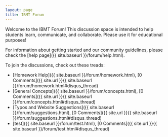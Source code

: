 ```yaml
---
layout: page
title: IBMT Forum
---
```


Welcome to the IBMT Forum! 
This discussion space is intended to help students learn, communicate, and collaborate. 
Please use it for educational purposes!

For information about getting started and our community guidelines, please check the [help page]({{ site.baseurl }}/forum/help.html).

To join the discussions, check out these treads:

- [Homework Help]({{ site.baseurl }}/forum/homework.html), [0 Comments]({{ site.url }}{{ site.baseurl }}/forum/homework.html#disqus_thread)
- [General Concepts]({{ site.baseurl }}/forum/concepts.html), [0 Comments]({{ site.url }}{{ site.baseurl }}/forum/concepts.html#disqus_thread)
- [Typos and Website Suggestions]({{ site.baseurl }}/forum/suggestions.html), [0 Comments]({{ site.url }}{{ site.baseurl }}/forum/suggestions.html#disqus_thread)
- [test]({{ site.baseurl }}/forum/test.html), [0 Comments]({{ site.url }}{{ site.baseurl }}/forum/test.html#disqus_thread)

<script id="dsq-count-scr" src="//ibmt.disqus.com/count.js" async></script>
